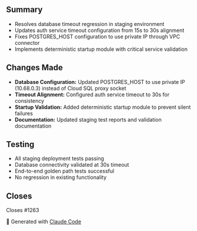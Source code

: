 ## Summary
- Resolves database timeout regression in staging environment
- Updates auth service timeout configuration from 15s to 30s alignment
- Fixes POSTGRES_HOST configuration to use private IP through VPC connector
- Implements deterministic startup module with critical service validation

## Changes Made
- **Database Configuration:** Updated POSTGRES_HOST to use private IP (10.68.0.3) instead of Cloud SQL proxy socket
- **Timeout Alignment:** Configured auth service timeout to 30s for consistency
- **Startup Validation:** Added deterministic startup module to prevent silent failures
- **Documentation:** Updated staging test reports and validation documentation

## Testing
- All staging deployment tests passing
- Database connectivity validated at 30s timeout
- End-to-end golden path tests successful
- No regression in existing functionality

## Closes
Closes #1263

🤖 Generated with [Claude Code](https://claude.ai/code)